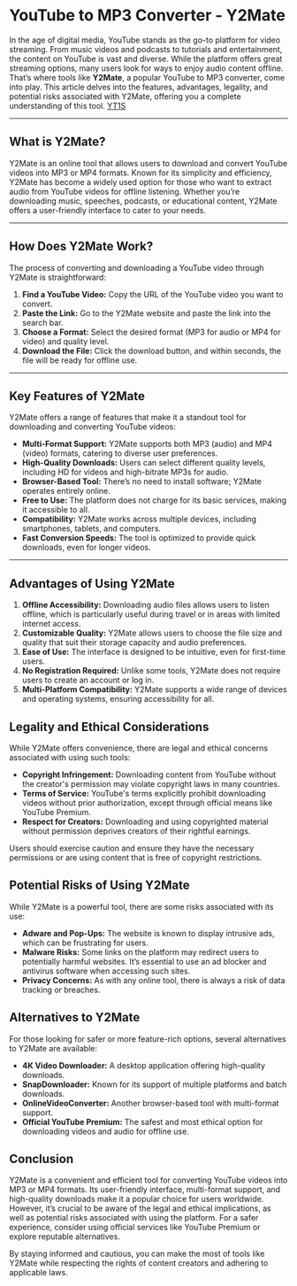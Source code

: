 # YouTube to MP3 Converter - Y2Mate

In the age of digital media, YouTube stands as the go-to platform for video streaming. From music videos and podcasts to tutorials and entertainment, the content on YouTube is vast and diverse. While the platform offers great streaming options, many users look for ways to enjoy audio content offline. That’s where tools like **Y2Mate**, a popular YouTube to MP3 converter, come into play. This article delves into the features, advantages, legality, and potential risks associated with Y2Mate, offering you a complete understanding of this tool. [YT1S](https://yt1s.land)

---

## What is Y2Mate?

Y2Mate is an online tool that allows users to download and convert YouTube videos into MP3 or MP4 formats. Known for its simplicity and efficiency, Y2Mate has become a widely used option for those who want to extract audio from YouTube videos for offline listening. Whether you’re downloading music, speeches, podcasts, or educational content, Y2Mate offers a user-friendly interface to cater to your needs.

---

## How Does Y2Mate Work?

The process of converting and downloading a YouTube video through Y2Mate is straightforward:

1. **Find a YouTube Video:** Copy the URL of the YouTube video you want to convert.
2. **Paste the Link:** Go to the Y2Mate website and paste the link into the search bar.
3. **Choose a Format:** Select the desired format (MP3 for audio or MP4 for video) and quality level.
4. **Download the File:** Click the download button, and within seconds, the file will be ready for offline use.

---

## Key Features of Y2Mate

Y2Mate offers a range of features that make it a standout tool for downloading and converting YouTube videos:

- **Multi-Format Support:** Y2Mate supports both MP3 (audio) and MP4 (video) formats, catering to diverse user preferences.
- **High-Quality Downloads:** Users can select different quality levels, including HD for videos and high-bitrate MP3s for audio.
- **Browser-Based Tool:** There’s no need to install software; Y2Mate operates entirely online.
- **Free to Use:** The platform does not charge for its basic services, making it accessible to all.
- **Compatibility:** Y2Mate works across multiple devices, including smartphones, tablets, and computers.
- **Fast Conversion Speeds:** The tool is optimized to provide quick downloads, even for longer videos.

---

## Advantages of Using Y2Mate

1. **Offline Accessibility:** Downloading audio files allows users to listen offline, which is particularly useful during travel or in areas with limited internet access.
2. **Customizable Quality:** Y2Mate allows users to choose the file size and quality that suit their storage capacity and audio preferences.
3. **Ease of Use:** The interface is designed to be intuitive, even for first-time users.
4. **No Registration Required:** Unlike some tools, Y2Mate does not require users to create an account or log in.
5. **Multi-Platform Compatibility:** Y2Mate supports a wide range of devices and operating systems, ensuring accessibility for all.


## Legality and Ethical Considerations

While Y2Mate offers convenience, there are legal and ethical concerns associated with using such tools:

- **Copyright Infringement:** Downloading content from YouTube without the creator's permission may violate copyright laws in many countries.
- **Terms of Service:** YouTube's terms explicitly prohibit downloading videos without prior authorization, except through official means like YouTube Premium.
- **Respect for Creators:** Downloading and using copyrighted material without permission deprives creators of their rightful earnings.

Users should exercise caution and ensure they have the necessary permissions or are using content that is free of copyright restrictions.


## Potential Risks of Using Y2Mate

While Y2Mate is a powerful tool, there are some risks associated with its use:

- **Adware and Pop-Ups:** The website is known to display intrusive ads, which can be frustrating for users.
- **Malware Risks:** Some links on the platform may redirect users to potentially harmful websites. It’s essential to use an ad blocker and antivirus software when accessing such sites.
- **Privacy Concerns:** As with any online tool, there is always a risk of data tracking or breaches.


## Alternatives to Y2Mate

For those looking for safer or more feature-rich options, several alternatives to Y2Mate are available:

- **4K Video Downloader:** A desktop application offering high-quality downloads.
- **SnapDownloader:** Known for its support of multiple platforms and batch downloads.
- **OnlineVideoConverter:** Another browser-based tool with multi-format support.
- **Official YouTube Premium:** The safest and most ethical option for downloading videos and audio for offline use.


## Conclusion

Y2Mate is a convenient and efficient tool for converting YouTube videos into MP3 or MP4 formats. Its user-friendly interface, multi-format support, and high-quality downloads make it a popular choice for users worldwide. However, it’s crucial to be aware of the legal and ethical implications, as well as potential risks associated with using the platform. For a safer experience, consider using official services like YouTube Premium or explore reputable alternatives.

By staying informed and cautious, you can make the most of tools like Y2Mate while respecting the rights of content creators and adhering to applicable laws.
